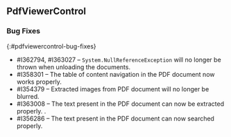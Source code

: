 ## PdfViewerControl

### Bug Fixes
{:#pdfviewercontrol-bug-fixes}
* \#I362794, #I363027 – `System.NullReferenceException` will no longer be thrown when unloading the documents.
* \#I358301 – The table of content navigation in the PDF document now works properly.
* \#I354379 – Extracted images from PDF document will no longer be blurred.
* \#I363008 – The text present in the PDF document can now be extracted properly.	.
* \#I356286 – The text present in the PDF document can now searched properly.
